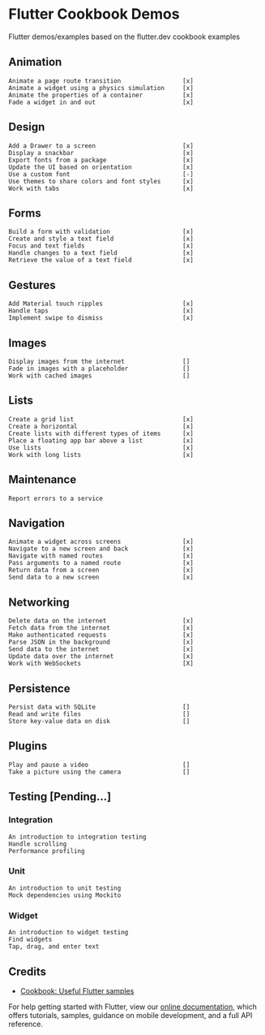 # Flutter Cookbook Demos

Flutter demos/examples based on the flutter.dev cookbook examples

## Animation
    Animate a page route transition                 [x]
    Animate a widget using a physics simulation     [x]
    Animate the properties of a container           [x]
    Fade a widget in and out                        [x]


## Design
    Add a Drawer to a screen                        [x]
    Display a snackbar                              [x]
    Export fonts from a package                     [x]
    Update the UI based on orientation              [x]
    Use a custom font                               [-]
    Use themes to share colors and font styles      [x]
    Work with tabs                                  [x]

## Forms
    Build a form with validation                    [x]
    Create and style a text field                   [x]
    Focus and text fields                           [x]
    Handle changes to a text field                  [x]
    Retrieve the value of a text field              [x]

## Gestures
    Add Material touch ripples                      [x]
    Handle taps                                     [x]
    Implement swipe to dismiss                      [x]

## Images
    Display images from the internet                []
    Fade in images with a placeholder               []
    Work with cached images                         []

## Lists
    Create a grid list                              [x]
    Create a horizontal                             [x]
    Create lists with different types of items      [x]
    Place a floating app bar above a list           [x]
    Use lists                                       [x]
    Work with long lists                            [x]

## Maintenance
    Report errors to a service

## Navigation
    Animate a widget across screens                 [x]
    Navigate to a new screen and back               [x]
    Navigate with named routes                      [x]
    Pass arguments to a named route                 [x]
    Return data from a screen                       [x]
    Send data to a new screen                       [x]

## Networking
    Delete data on the internet                     [x]
    Fetch data from the internet                    [x]
    Make authenticated requests                     [x]
    Parse JSON in the background                    [x]
    Send data to the internet                       [x]
    Update data over the internet                   [x]
    Work with WebSockets                            [X]

## Persistence
    Persist data with SQLite                        []
    Read and write files                            []
    Store key-value data on disk                    []

## Plugins
    Play and pause a video                          []
    Take a picture using the camera                 []

## Testing [Pending...]
### Integration
    An introduction to integration testing
    Handle scrolling
    Performance profiling
### Unit
    An introduction to unit testing
    Mock dependencies using Mockito
### Widget
    An introduction to widget testing
    Find widgets
    Tap, drag, and enter text

## Credits

- [Cookbook: Useful Flutter samples](https://flutter.dev/docs/cookbook)

For help getting started with Flutter, view our
[online documentation](https://flutter.dev/docs), which offers tutorials,
samples, guidance on mobile development, and a full API reference.
